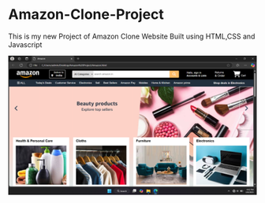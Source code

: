 # Amazon-Clone-Project
This is my new Project of Amazon Clone Website Built using HTML,CSS and Javascript

![image alt](https://github.com/Koustubh84/Amazon-Clone-Project/blob/6c1910e840dde2d12ae95893194ba02d8df007db/Hero-Section.png)
